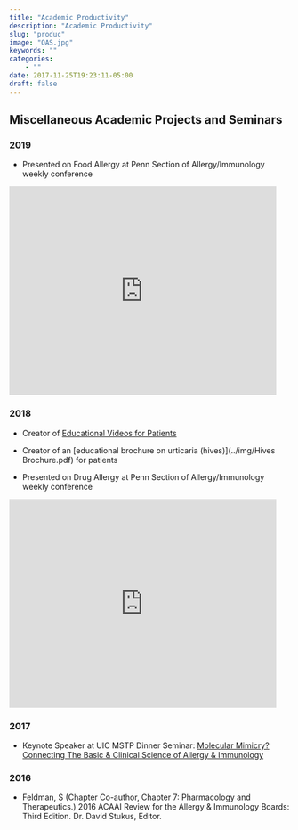```yaml
---
title: "Academic Productivity"
description: "Academic Productivity"
slug: "produc"
image: "OAS.jpg"
keywords: ""
categories:
    - ""
date: 2017-11-25T19:23:11-05:00
draft: false
---
```


## Miscellaneous Academic Projects and Seminars

### 2019

* Presented on Food Allergy at Penn Section of Allergy/Immunology weekly conference

<iframe src="https://docs.google.com/presentation/d/e/2PACX-1vRFRIwqPSzyOMFmvFqFdo93L0OAqPqxDupPLi1z8TLJPukUrCpEHlu3q9Ex--tG9F_6Jgw7Q1BLk1B6/embed?start=false&loop=false&delayms=3000" frameborder="0" width="480" height="375" allowfullscreen="true" mozallowfullscreen="true" webkitallowfullscreen="true"></iframe>

### 2018

* Creator of [Educational Videos for Patients](../pages/videos/)

* Creator of an [educational brochure on urticaria (hives)](../img/Hives Brochure.pdf) for patients

* Presented on Drug Allergy at Penn Section of Allergy/Immunology weekly conference

<iframe src="https://docs.google.com/presentation/d/e/2PACX-1vSTMZLI8iXFQNa_5r1y7Le7NjVF3Ae0h5SCrYQOiaI0AlEb0A737Za0uf1h6rDFvvKqr9k4wXEC3AKW/embed?start=false&loop=false&delayms=3000" frameborder="0" width="480" height="375" allowfullscreen="true" mozallowfullscreen="true" webkitallowfullscreen="true"></iframe>

### 2017

* Keynote Speaker at UIC MSTP Dinner Seminar: [Molecular Mimicry? Connecting The Basic & Clinical Science of Allergy & Immunology](../pages/uic/)

### 2016

* Feldman, S (Chapter Co-author, Chapter 7: Pharmacology and Therapeutics.) 2016 ACAAI Review for the Allergy & Immunology Boards: Third Edition. Dr. David Stukus, Editor.
